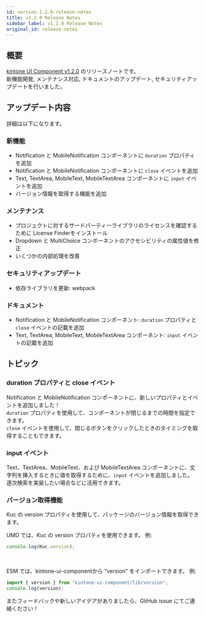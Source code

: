 ```yaml
---
id: version-1.2.0-release-notes
title: v1.2.0 Release Notes
sidebar_label: v1.2.0 Release Notes
original_id: release-notes
---
```


## 概要

[kintone UI Component v1.2.0](https://github.com/kintone-labs/kintone-ui-component/releases/tag/v1.2.0) のリリースノートです。<br>
新機能開発, メンテナンス対応, ドキュメントのアップデート, セキュリティアップデートを行いました。

## アップデート内容

詳細は以下になります。

### 新機能
- Notification と MobileNotification コンポーネントに `duration` プロパティを追加
- Notification と MobileNotification コンポーネントに `close` イベントを追加
- Text, TextArea, MobileText, MobileTextArea コンポーネントに `input` イベントを追加
- バージョン情報を取得する機能を追加

### メンテナンス
- プロジェクトに対するサードパーティーライブラリのライセンスを確認するために License Finderをインストール
- Dropdown と MultiChoice コンポーネントのアクセシビリティの属性値を修正
- いくつかの内部処理を改善

### セキュリティアップデート
- 依存ライブラリを更新: webpack

### ドキュメント
- Notification と MobileNotification コンポーネント: `duration` プロパティと `close` イベントの記載を追加
- Text, TextArea, MobileText, MobileTextArea コンポーネント: `input` イベントの記載を追加

## トピック

### duration プロパティと close イベント
Notification と MobileNotification コンポーネントに、新しいプロパティとイベントを追加しました！<br>
`duration` プロパティを使用して、コンポーネントが閉じるまでの時間を指定できます。<br>
`close` イベントを使用して、閉じるボタンをクリックしたときのタイミングを取得することもできます。


### input イベント
Text、TextArea、MobileText、および MobileTextArea コンポーネントに、文字列を挿入するときに値を取得するために、`input` イベントを追加しました。 <br>
逐次検索を実装したい場合などに活用できます。

### バージョン取得機能
Kuc の version プロパティを使用して、パッケージのバージョン情報を取得できます。<br>

UMD では、Kuc の version プロパティを使用できます。
例:

```JavaScript
console.log(Kuc.version);
```
<br>

ESM では、kintone-ui-componentから "version" をインポートできます。
例:

```JavaScript
import { version } from "kintone-ui-component/lib/version";
console.log(version);
```

またフィードバックや新しいアイデアがありましたら、GitHub issue にてご連絡ください！
